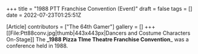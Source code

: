 +++
title = "1988 PTT Franchise Convention (Event)"
draft = false
tags = []
date = 2022-07-23T01:25:51Z

[Article]
contributors = ["The 64th Gamer"]
gallery = []
+++
[[File:Ptt88conv.jpg|thumb|443x443px|Dancers and Costume Characters On-Stage]]
The **_1988 Pizza TIme Theatre Franchise Convention**_ was a conference held in 1988.